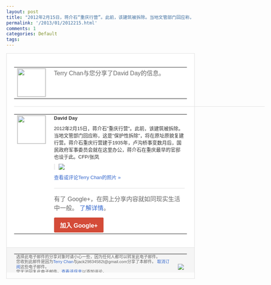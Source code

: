```yaml
---
layout: post
title: "2012年2月15日，蒋介石“重庆行营”。此前，该建筑被拆除。当地文管部门回应称，..."
permalink: '/2013/01/2012215.html'
comments: 1
categories: Default
tags: 
---
```

<!-- X-Notifications: 1:350150ca30000000 -->

<div style="border:solid 1px #dfdfdf;color:#686868;font:13px Arial"><div style="background-color:#fff;padding:20px;"><table cellpadding="0" cellspacing="0"><tr><td style="padding-right:15px;vertical-align:top"><a href="https://plus.google.com/_/notifications/emlink?emr=14900066512970582018&amp;emid=COjX7vLj17QCFcpxTAod5BkAAA&amp;path=%2F108643996575278738906&amp;dt=1357614438660&amp;uob=8"><img height="75" src="https://lh3.googleusercontent.com/-KKRGTyJ5Bl0/AAAAAAAAAAI/AAAAAAAAtnY/R4QEWIp3Ur0/s75-c-k-a/photo.jpg" style="border:solid 1px #cccccc;" width="75"/></a></td><td style="width:578px;color:#333;font:13px Arial;vertical-align:top"><div style="color:#686868;font:16px Arial;padding-bottom:15px">Terry Chan与您分享了David Day的信息。</div><div style="padding-bottom:10px"></div></td></tr></table><div style="margin:20px 0;border-bottom:solid 1px #dfdfdf;width:670px"></div><table cellpadding="0" cellspacing="0"><tr><td style="padding-right:15px;vertical-align:top"><a href="https://plus.google.com/_/notifications/emlink?emr=14900066512970582018&amp;emid=COjX7vLj17QCFcpxTAod5BkAAA&amp;path=%2F104112282175250961142&amp;dt=1357614438660&amp;uob=8"><img height="75" src="https://lh6.googleusercontent.com/-aHoTaDoiKug/AAAAAAAAAAI/AAAAAAABCIM/gr5NpF5ZTLo/s75-c-k-a/photo.jpg" style="border:solid 1px #cccccc;" width="75"/></a></td><td style="width:578px;color:#333;font:13px Arial;vertical-align:top"><div style="font-weight:bold;padding-bottom:10px">David Day</div><div style="padding-bottom:10px">2012年2月15日，蒋介石"重庆行营"<wbr/>。此前，该建筑被拆除。当地文管部门回应称<wbr/>，这是"保护性拆除"，将在原址原貌复建行<wbr/>营。蒋介石重庆行营建于1935年，卢沟桥<wbr/>事变数月后，国民政府军事委员会就在这里办<wbr/>公，蒋介石在重庆最早的官邸也设于此。CF<wbr/>P/张凤</div><div style="margin-bottom:10px;padding-left:10px; border-left:2px solid #EAEAEA"><span style="margin-right:5px"><a href="https://plus.google.com/_/notifications/emlink?emr=14900066512970582018&amp;emid=COjX7vLj17QCFcpxTAod5BkAAA&amp;path=%2F108643996575278738906%2Fposts%2FeaFVHLCZUWS%3Fgpinv%3DAMIXal8HjfH3zK0azlQmYs4v2-suvIJc3IPCxXPy0k3o4xNvjuittS61iZg0a8obmTLrIKmFPd7a6w3iDVhKragwQ30b7JGkbi4itidWAzKKZJvKRuji3QU&amp;dt=1357614438660&amp;uob=8" style="color:#3366CC;text-decoration:none;"><img border="0" src="https://lh4.googleusercontent.com/-rygGWJWZKjY/UOuJvUR_InI/AAAAAAAB_ww/FddSHPwnZPc/w160/%25E6%259C%25AA%25E5%2591%25BD%25E5%2590%258D.jpg" style="max-height:200px;max-width:275px"/></a></span></div><a href="https://plus.google.com/_/notifications/emlink?emr=14900066512970582018&amp;emid=COjX7vLj17QCFcpxTAod5BkAAA&amp;path=%2Fphotos%2F104112282175250961142%2Falbums%2F5830905586342815201%2F5830905588552245874%3Fgpinv%3DAMIXal8HjfH3zK0azlQmYs4v2-suvIJc3IPCxXPy0k3o4xNvjuittS61iZg0a8obmTLrIKmFPd7a6w3iDVhKragwQ30b7JGkbi4itidWAzKKZJvKRuji3QU%26authkey%3DCI--lILlw6rFjAE&amp;dt=1357614438660&amp;uob=8" style="color:#3366CC;text-decoration:none">查看或评论Terry Chan的照片 »</a><div style="margin-top:20px;border-top:solid 1px #dfdfdf"><div style="padding:15px 0;color:#686868;font:16px Arial">有了 Google+，在网上分享内容就如同现实生活中一般。 <a href="http://www.google.com/+/learnmore/" style="color:#3366CC;text-decoration:none">了解详情</a>。</div><a href="https://plus.google.com/_/notifications/emlink?emr=14900066512970582018&amp;emid=COjX7vLj17QCFcpxTAod5BkAAA&amp;path=%2F%3Fgpinv%3DAMIXal8HjfH3zK0azlQmYs4v2-suvIJc3IPCxXPy0k3o4xNvjuittS61iZg0a8obmTLrIKmFPd7a6w3iDVhKragwQ30b7JGkbi4itidWAzKKZJvKRuji3QU&amp;dt=1357614438660&amp;uob=8" style="display:inline-block;padding:7px 15px;background-color:#d44b38; color:#fff;font-size:16px; font-weight:bold;border-radius:2px;-webkit-border-radius:2px; -moz-border-radius:2px;border:solid 1px #c43b28; white-space:nowrap;text-decoration:none">加入 Google+</a></div></td></tr></table></div><div style="border-top:solid 1px #dfdfdf;padding:0 20px; background-color:#f5f5f5"><table cellpadding="0" cellspacing="0" style="height:50px"><tbody><tr><td style="vertical-align:middle;width:100%; color:#636363;font:11px Arial; line-height:120%">选择此电子邮件的分享对象时请小心一些，因为任何人都可以转发此电子邮件。<br/>您收到此邮件是因为<a href="https://plus.google.com/_/notifications/emlink?emr=14900066512970582018&amp;emid=COjX7vLj17QCFcpxTAod5BkAAA&amp;path=%2F108643996575278738906%3Fgpinv%3DAMIXal8HjfH3zK0azlQmYs4v2-suvIJc3IPCxXPy0k3o4xNvjuittS61iZg0a8obmTLrIKmFPd7a6w3iDVhKragwQ30b7JGkbi4itidWAzKKZJvKRuji3QU&amp;dt=1357614438660&amp;uob=8" style="color:#3366CC;text-decoration:none">Terry Chan</a>与jack29834582t@gmail.com分享了本邮件。 <a href="https://plus.google.com/_/notifications/emlink?emr=14900066512970582018&amp;emid=COjX7vLj17QCFcpxTAod5BkAAA&amp;path=%2F_%2Fnonplus%2Femailsettings%3Fgpinv%3DAMIXal8HjfH3zK0azlQmYs4v2-suvIJc3IPCxXPy0k3o4xNvjuittS61iZg0a8obmTLrIKmFPd7a6w3iDVhKragwQ30b7JGkbi4itidWAzKKZJvKRuji3QU%26est%3DADH5u8XjzCrS97e3T-QJc2Mh_SapffIQ-o5WoaUOontR-pZQPNrRL83ZxFCYubdHjo2jRZdSBaQZp5avIvMpPxaykrmNjE-TKG2Buho8xl2TpRN5c_sYsdEeig9ITKvj1N6w3lwBbIU-eJuvBbdye_UtcDICUsd6FA&amp;dt=1357614438660&amp;uob=8" style="color:#3366CC;text-decoration:none">取消订阅</a>这些电子邮件。<br/>您无法回复此电子邮件。<a href="https://plus.google.com/_/notifications/emlink?emr=14900066512970582018&amp;emid=COjX7vLj17QCFcpxTAod5BkAAA&amp;path=%2F108643996575278738906%2Fposts%2FeaFVHLCZUWS%3Fgpinv%3DAMIXal8HjfH3zK0azlQmYs4v2-suvIJc3IPCxXPy0k3o4xNvjuittS61iZg0a8obmTLrIKmFPd7a6w3iDVhKragwQ30b7JGkbi4itidWAzKKZJvKRuji3QU&amp;dt=1357614438660&amp;uob=8" style="color:#3366CC;text-decoration:none">查看该信息</a>以添加评论。<br/>Google Inc., 1600 Amphitheatre Pkwy, Mountain View, CA 94043 USA<br/></td><td><img src="https://ssl.gstatic.com/s2/oz/images/notifications/logo/google-plus-6617a72bb36cc548861652780c9e6ff1.png"/></td></tr></tbody></table></div></div>